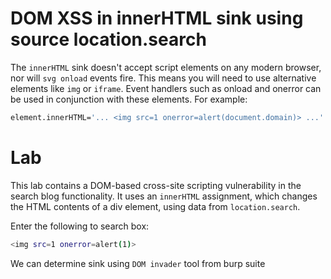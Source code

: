 # DOM XSS in innerHTML sink using source location.search

The `innerHTML` sink doesn't accept script elements on any modern browser, nor will `svg onload` events fire.
This means you will need to use alternative elements like `img` or `iframe`. Event handlers such as onload and onerror can be used in conjunction with these elements. For example:
```bash
element.innerHTML='... <img src=1 onerror=alert(document.domain)> ...'
```
 # Lab
This lab contains a DOM-based cross-site scripting vulnerability in the search blog functionality. It uses an `innerHTML` assignment, which changes the HTML contents of a div element, using data from `location.search`.

Enter the following to search box:
```bash
<img src=1 onerror=alert(1)>
```
We can determine sink using `DOM invader` tool from burp suite
